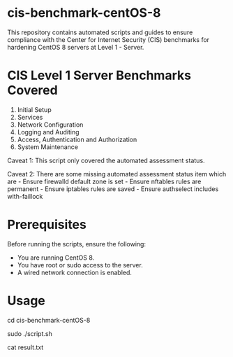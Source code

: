 # cis-benchmark-centOS-8
This repository contains automated scripts and guides to ensure compliance with the Center for Internet Security (CIS) benchmarks for hardening CentOS 8 servers at Level 1 - Server.

# CIS Level 1 Server Benchmarks Covered
1. Initial Setup
2. Services
3. Network Configuration
4. Logging and Auditing
5. Access, Authentication and Authorization
6. System Maintenance

Caveat 1: This script only covered the automated assessment status.

Caveat 2: There are some missing automated assessment status item which are
          - Ensure firewalld default zone is set
          - Ensure nftables rules are permanent
          - Ensure iptables rules are saved
          - Ensure authselect includes with-faillock

# Prerequisites
Before running the scripts, ensure the following:

* You are running CentOS 8.
* You have root or sudo access to the server.
* A wired network connection is enabled.

# Usage
cd cis-benchmark-centOS-8

sudo ./script.sh

cat result.txt
